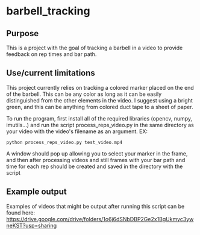 # barbell_tracking
## Purpose
This is a project with the goal of tracking a barbell in a video to provide feedback on rep times and bar path.
## Use/current limitations
This project currently relies on tracking a colored marker placed on the end of the barbell. This can be any color as long as it can be easily distinguished from the other elements in the video. I suggest using a bright green, and this can be anything from colored duct tape to a sheet of paper.

To run the program, first install all of the required libraries (opencv, numpy, imutils...) and run the script process_reps_video.py in the same directory as your video with the video's filename as an argument.
EX:
```
python process_reps_video.py test_video.mp4
```
A window should pop up allowing you to select your marker in the frame, and then after processing videos and still frames with your bar path and time for each rep should be created and saved in the directory with the script
## Example output
Examples of videos that might be output after running this script can be found here: https://drive.google.com/drive/folders/1o6j6dSNbDBP2Ge2x1BgUkmyc3ywneKST?usp=sharing
